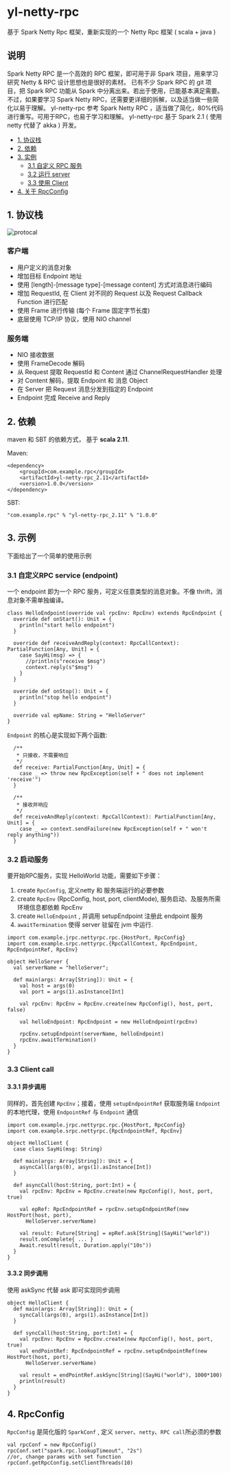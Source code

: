 # yl-netty-rpc
基于 Spark Netty Rpc 框架，重新实现的一个 Netty Rpc 框架 ( scala + java )

## 说明
 Spark Netty RPC 是一个高效的 RPC 框架，即可用于非 Spark 项目，用来学习研究 Netty & RPC 设计思想也是很好的素材。
 已有不少 Spark RPC 的 git 项目，把 Spark RPC 功能从 Spark 中分离出来。若出于使用，已能基本满足需要。
 不过，如果要学习 Spark Netty RPC，还需要更详细的拆解，以及适当做一些简化以易于理解。
 yl-netty-rpc 参考 Spark Netty RPC ，适当做了简化，80%代码进行重写。可用于RPC，也易于学习和理解。
 yl-netty-rpc 基于 Spark 2.1 ( 使用 netty 代替了 akka ) 开发。

- [1. 协议栈](#1-协议栈)
- [2. 依赖](#2-依赖)
- [3. 实例](#3-如何使用)
  - [3.1 自定义 RPC 服务](#31-)
  - [3.2 运行 server](#32-运行服务)
  - [3.3 使用 Client ](#33-客户端调用)
- [4. 关于 RpcConfig](#4-rpcConfig)


## 1. 协议栈

![protocal](https://github.com/yilong2001/yl-netty-rpc/blob/master/img/SparkNettyRpcProtocalStack.jpg)

### 客户端
- 用户定义的消息对象
- 增加目标 Endpoint 地址
- 使用 [length]-[message type]-[message content] 方式对消息进行编码
- 增加 RequestId, 在 Client 对不同的 Request 以及 Request Callback Function 进行匹配
- 使用 Frame 进行传输 (每个 Frame 固定字节长度)
- 底层使用 TCP/IP 协议，使用 NIO channel

### 服务端
- NIO 接收数据
- 使用 FrameDecode 解码
- 从 Request 提取 RequestId 和 Content 通过 ChannelRequestHandler 处理
- 对 Content 解码，提取 Endpoint 和 消息 Object
- 在 Server 把 Request 消息分发到指定的 Endpoint
- Endpoint 完成 Receive and Reply

## 2. 依赖

maven 和 SBT 的依赖方式， 基于 **scala 2.11**.

Maven:

```
<dependency>
    <groupId>com.example.rpc</groupId>
    <artifactId>yl-netty-rpc_2.11</artifactId>
    <version>1.0.0</version>
</dependency>
```

SBT:

```
"com.example.rpc" % "yl-netty-rpc_2.11" % "1.0.0"
```

## 3. 示例

下面给出了一个简单的使用示例

### 3.1 自定义RPC service (endpoint)

一个 endpoint 即为一个 RPC 服务，可定义任意类型的消息对象。不像 thrift，消息对象不需单独编译。

```
class HelloEndpoint(override val rpcEnv: RpcEnv) extends RpcEndpoint {
  override def onStart(): Unit = {
    println("start hello endpoint")
  }

  override def receiveAndReply(context: RpcCallContext): PartialFunction[Any, Unit] = {
    case SayHi(msg) => {
      //println(s"receive $msg")
      context.reply(s"$msg")
    }
  }

  override def onStop(): Unit = {
    println("stop hello endpoint")
  }

  override val epName: String = "HelloServer"
}

```

`Endpoint` 的核心是实现如下两个函数:

```
  /**
   * 只接收，不需要响应
   */
  def receive: PartialFunction[Any, Unit] = {
    case _ => throw new RpcException(self + " does not implement 'receive'")
  }

  /**
   * 接收并响应
   */
  def receiveAndReply(context: RpcCallContext): PartialFunction[Any, Unit] = {
    case _ => context.sendFailure(new RpcException(self + " won't reply anything"))
  }
```


### 3.2 启动服务

要开始RPC服务，实现 HelloWorld 功能，需要如下步骤：

1. create `RpcConfig`, 定义netty 和 服务端运行的必要参数
2. create `RpcEnv` (RpcConfig, host, port, clientMode), 服务启动、及服务所需环境信息都依赖 RpcEnv
3. create `HelloEndpoint` , 并调用 setupEndpoint 注册此 endpoint 服务
4. `awaitTermination` 使得 server 驻留在 jvm 中运行.

```
import com.example.jrpc.nettyrpc.rpc.{HostPort, RpcConfig}
import com.example.srpc.nettyrpc.{RpcCallContext, RpcEndpoint, RpcEndpointRef, RpcEnv}

object HelloServer {
  val serverName = "helloServer";

  def main(args: Array[String]): Unit = {
    val host = args(0)
    val port = args(1).asInstance[Int]

    val rpcEnv: RpcEnv = RpcEnv.create(new RpcConfig(), host, port, false)

    val helloEndpoint: RpcEndpoint = new HelloEndpoint(rpcEnv)

    rpcEnv.setupEndpoint(serverName, helloEndpoint)
    rpcEnv.awaitTermination()
  }
}
```

### 3.3 Client call

#### 3.3.1 异步调用

同样的，首先创建 `RpcEnv`；接着，使用 `setupEndpointRef` 获取服务端 `Endpoint` 的本地代理，使用 `EndpointRef` 与 `Endpoint` 通信

```
import com.example.jrpc.nettyrpc.rpc.{HostPort, RpcConfig}
import com.example.srpc.nettyrpc.{RpcEndpointRef, RpcEnv}

object HelloClient {
  case class SayHi(msg: String)

  def main(args: Array[String]): Unit = {
    asyncCall(args(0), args(1).asInstance[Int])
  }

  def asyncCall(host:String, port:Int) = {
    val rpcEnv: RpcEnv = RpcEnv.create(new RpcConfig(), host, port, true)

    val epRef: RpcEndpointRef = rpcEnv.setupEndpointRef(new HostPort(host, port),
      HelloServer.serverName)

    val result: Future[String] = epRef.ask[String](SayHi("world"))
    result.onComplete{ ... }
    Await.result(result, Duration.apply("10s"))
  }
}
```

#### 3.3.2 同步调用

使用 askSync 代替 ask 即可实现同步调用

```
object HelloClient {
  def main(args: Array[String]): Unit = {
    syncCall(args(0), args(1).asInstance[Int])
  }

  def syncCall(host:String, port:Int) = {
    val rpcEnv: RpcEnv = RpcEnv.create(new RpcConfig(), host, port, true)
    val endPointRef: RpcEndpointRef = rpcEnv.setupEndpointRef(new HostPort(host, port),
      HelloServer.serverName)

    val result = endPointRef.askSync[String](SayHi("world"), 1000*100)
    println(result)
  }
}
```

## 4. RpcConfig

`RpcConfig` 是简化版的 `SparkConf` , 定义 `server`、`netty`、`RPC call`所必须的参数

```
val rpcConf = new RpcConfig()
rpcConf.set("spark.rpc.lookupTimeout", "2s")
//or, change params with set function
rpcConf.getRpcConfig.setClientThreads(10)
```


